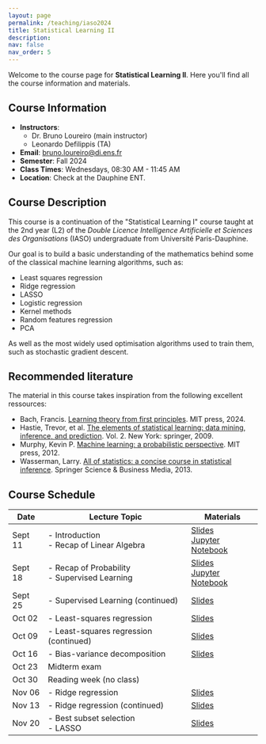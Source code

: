 ```yaml
---
layout: page
permalink: /teaching/iaso2024
title: Statistical Learning II
description:
nav: false
nav_order: 5
---
```


Welcome to the course page for **Statistical Learning II**. Here you'll find all the course information and materials.

## Course Information

- **Instructors**:
  - Dr. Bruno Loureiro (main instructor)
  - Leonardo Defilippis (TA)
- **Email**: [bruno.loureiro@di.ens.fr](mailto:bruno.loureiro@di.ens.fr)
- **Semester**: Fall 2024
- **Class Times**: Wednesdays, 08:30 AM - 11:45 AM
- **Location**: Check at the Dauphine ENT.

## Course Description

This course is a continuation of the "Statistical Learning I" course taught at the 2nd year (L2) of the *Double Licence Intelligence Artificielle et Sciences des Organisations* (IASO) undergraduate from Université Paris-Dauphine.

Our goal is to build a basic understanding of the mathematics behind some of the classical machine learning algorithms, such as:

- Least squares regression
- Ridge regression
- LASSO
- Logistic regression
- Kernel methods
- Random features regression
- PCA

As well as the most widely used optimisation algorithms used to train them, such as stochastic gradient descent.

## Recommended literature

The material in this course takes inspiration from the following excellent ressources:

- Bach, Francis. [Learning theory from first principles](https://www.di.ens.fr/~fbach/ltfp_book.pdf). MIT press, 2024.
- Hastie, Trevor, et al. [The elements of statistical learning: data mining, inference, and prediction](https://hastie.su.domains/ElemStatLearn/). Vol. 2. New York: springer, 2009.
- Murphy, Kevin P. [Machine learning: a probabilistic perspective](https://probml.github.io/pml-book/book1.html). MIT press, 2012.
- Wasserman, Larry. [All of statistics: a concise course in statistical inference](https://egrcc.github.io/docs/math/all-of-statistics.pdf). Springer Science & Business Media, 2013.

## Course Schedule

| Date        | Lecture Topic                | Materials                            |
|-------------|------------------------------|--------------------------------------|
| Sept 11     | - Introduction <br> - Recap of Linear Algebra         |  [Slides](../assets/iaso2024/lecture1_novids.pdf) <br> [Jupyter Notebook](../assets/iaso2024/td_lecture1.ipynb)|
| Sept 18     | - Recap of Probability <br> - Supervised Learning     |  [Slides](../assets/iaso2024/lecture2.pdf) <br> [Jupyter Notebook](../assets/iaso2024/td_lecture2.ipynb)     |
| Sept 25     | - Supervised Learning (continued)   | [Slides](../assets/iaso2024/lecture3.pdf)      |
| Oct 02     | - Least-squares regression   |  [Slides](../assets/iaso2024/lecture4.pdf) |
| Oct 09     | - Least-squares regression (continued)  |  [Slides](../assets/iaso2024/lecture5.pdf)     |
| Oct 16     | - Bias-variance decomposition  |  [Slides](../assets/iaso2024/lecture6.pdf)     |
| Oct 23     | Midterm exam  |    |
| Oct 30     | Reading week (no class)  |    |
| Nov 06     | - Ridge regression  |  [Slides](../assets/iaso2024/lecture7.pdf)     |
| Nov 13     | - Ridge regression (continued)  |  [Slides](../assets/iaso2024/lecture8.pdf)     |
| Nov 20     | - Best subset selection <br> - LASSO  |  [Slides](../assets/iaso2024/lecture9.pdf)     |
